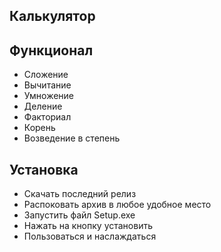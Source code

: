 Калькулятор
-

Функционал
-
- Сложение
- Вычитание
- Умножение
- Деление
- Факториал
- Корень
- Возведение в степень
  
Установка
-
- Скачать последний релиз
- Распоковать архив в любое удобное место
- Запустить файл Setup.exe
- Нажать на кнопку установить
- Пользоваться и наслаждаться
